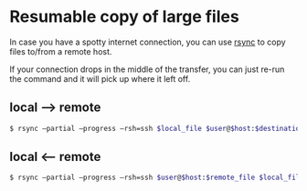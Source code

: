 # Resumable copy of large files

In case you have a spotty internet connection, you can use [rsync](https://en.wikipedia.org/wiki/Rsync) to
copy files to/from a remote host.

If your connection drops in the middle of the transfer, you can just re-run the command and it will pick
up where it left off.

## local --> remote
```bash
$ rsync –partial –progress –rsh=ssh $local_file $user@$host:$destination_file
```

## local <-- remote
```bash
$ rsync –partial –progress –rsh=ssh $user@$host:$remote_file $local_file
```
